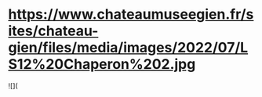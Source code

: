 # https://www.chateaumuseegien.fr/sites/chateau-gien/files/media/images/2022/07/LS12%20Chaperon%202.jpg

![](
